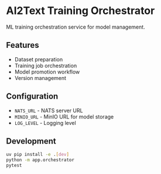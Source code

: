 # AI2Text Training Orchestrator

ML training orchestration service for model management.

## Features

- Dataset preparation
- Training job orchestration
- Model promotion workflow
- Version management

## Configuration

- `NATS_URL` - NATS server URL
- `MINIO_URL` - MinIO URL for model storage
- `LOG_LEVEL` - Logging level

## Development

```bash
uv pip install -e .[dev]
python -m app.orchestrator
pytest
```

